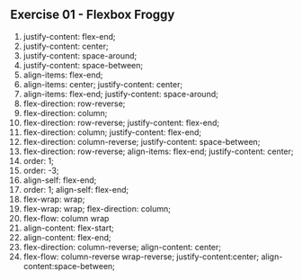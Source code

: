 ## Exercise 01 - Flexbox Froggy

1. justify-content: flex-end;
2. justify-content: center;
3. justify-content: space-around;
4. justify-content: space-between;
5. align-items: flex-end;
6. align-items: center;
   justify-content: center;
7. align-items: flex-end;
   justify-content: space-around;
8. flex-direction: row-reverse;
9. flex-direction: column;
10. flex-direction: row-reverse;
    justify-content: flex-end;
11. flex-direction: column;
    justify-content: flex-end;
12. flex-direction: column-reverse;
    justify-content: space-between;
13. flex-direction: row-reverse;
    align-items: flex-end;
    justify-content: center;
14. order: 1;
15. order: -3;
16. align-self: flex-end;
17. order: 1;
    align-self: flex-end;
18. flex-wrap: wrap;
19. flex-wrap: wrap;
    flex-direction: column;
20. flex-flow: column wrap
21. align-content: flex-start;
22. align-content: flex-end;
23. flex-direction: column-reverse;
    align-content: center;
24. flex-flow: column-reverse wrap-reverse;
    justify-content:center;
    align-content:space-between;
